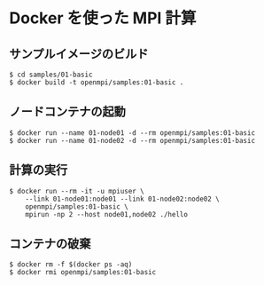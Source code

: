 # Docker を使った MPI 計算

## サンプルイメージのビルド

```
$ cd samples/01-basic
$ docker build -t openmpi/samples:01-basic .
```

## ノードコンテナの起動

```
$ docker run --name 01-node01 -d --rm openmpi/samples:01-basic
$ docker run --name 01-node02 -d --rm openmpi/samples:01-basic
```

## 計算の実行

```
$ docker run --rm -it -u mpiuser \
    --link 01-node01:node01 --link 01-node02:node02 \
    openmpi/samples:01-basic \
    mpirun -np 2 --host node01,node02 ./hello
```

## コンテナの破棄

```
$ docker rm -f $(docker ps -aq)
$ docker rmi openmpi/samples:01-basic
```
